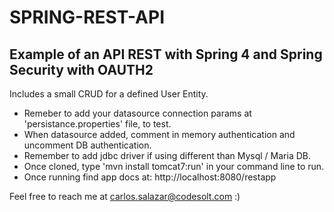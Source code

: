 # SPRING-REST-API
## Example of an API REST with Spring 4 and Spring Security with OAUTH2
Includes a small CRUD for a defined User Entity.

* Remeber to add your datasource connection params at 'persistance.properties' file, to test.
* When datasource added, comment in memory authentication and uncomment DB authentication.
* Remember to add jdbc driver if using different than Mysql / Maria DB.
* Once cloned, type 'mvn install tomcat7:run' in your command line to run.
* Once running find app docs at: http://localhost:8080/restapp

Feel free to reach me at carlos.salazar@codesolt.com :)
